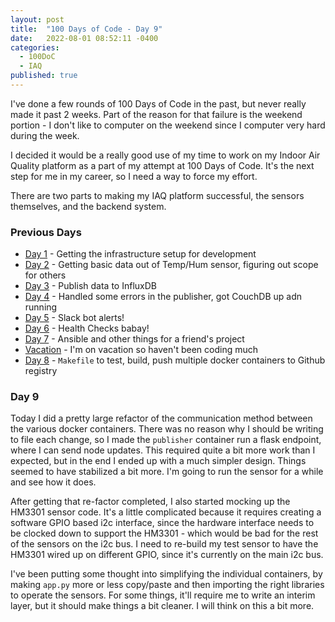 ```yaml
---
layout: post
title:  "100 Days of Code - Day 9"
date:   2022-08-01 08:52:11 -0400
categories:
  - 100DoC
  - IAQ
published: true
---
```


I've done a few rounds of 100 Days of Code in the past, but never really made it past 2 weeks. Part of the reason for that failure is the weekend portion - I don't like to computer on the weekend since I computer very hard during the week.

I decided it would be a really good use of my time to work on my Indoor Air Quality platform as a part of my attempt at 100 Days of Code. It's the next step for me in my career, so I need a way to force my effort. 

There are two parts to making my IAQ platform successful, the sensors themselves, and the backend system.

### Previous Days

- [Day 1](/100doc-day1) - Getting the infrastructure setup for development
- [Day 2](/100doc-day2) - Getting basic data out of Temp/Hum sensor, figuring out scope for others
- [Day 3](/100doc-day3) - Publish data to InfluxDB
- [Day 4](/100doc-day4) - Handled some errors in the publisher, got CouchDB up adn running
- [Day 5](/100doc-day5) - Slack bot alerts!
- [Day 6](/100doc-day6) - Health Checks babay!
- [Day 7](/100doc-day7) - Ansible and other things for a friend's project
- [Vacation](/100doc-vacation) - I'm on vacation so haven't been coding much
- [Day 8](/100doc-day8) - `Makefile` to test, build, push multiple docker containers to Github registry

### Day 9

Today I did a pretty large refactor of the communication method between the various docker containers. There was no reason why I should be writing to file each change, so I made the `publisher` container run a flask endpoint, where I can send node updates. This required quite a bit more work than I expected, but in the end I ended up with a much simpler design. Things seemed to have stabilized a bit more. I'm going to run the sensor for a while and see how it does.

After getting that re-factor completed, I also started mocking up the HM3301 sensor code. It's a little complicated because it requires creating a software GPIO based i2c interface, since the hardware interface needs to be clocked down to support the HM3301 - which would be bad for the rest of the sensors on the i2c bus. I need to re-build my test sensor to have the HM3301 wired up on different GPIO, since it's currently on the main i2c bus.

I've been putting some thought into simplifying the individual containers, by making `app.py` more or less copy/paste and then importing the right libraries to operate the sensors. For some things, it'll require me to write an interim layer, but it should make things a bit cleaner. I will think on this a bit more.